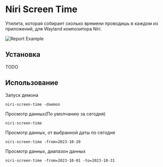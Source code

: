 # Niri Screen Time

Утилита, которая собирает сколько времени проводишь в каждом из приложений, для Wayland композитора Niri.

![Report Example](https://github.com/probeldev/niri-screen-time/blob/main/screenshots/report.png?raw=true)


## Установка

TODO

## Использование 

Запуск демона

    niri-screen-time -daemon 

Просмотр данных(По умолчанию за сегодня)

    niri-screen-time 

Просмотр данных, от выбранной даты по сегодня 
    
    niri-screen-time -from=2023-10-20

Просмотр данных, диапазон данных

    niri-screen-time -from=2023-10-01 -to=2023-10-31 
